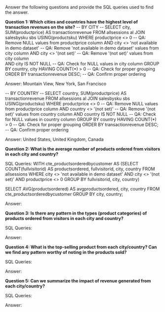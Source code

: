 Answer the following questions and provide the SQL queries used to find the answer.

    
**Question 1: Which cities and countries have the highest level of transaction revenues on the site?**
-- BY CITY --
SELECT   city, SUM(productprice) AS transactionrevenue
FROM     allsessions al
JOIN     salesbysku sbs USING(productsku)
WHERE    productprice <> 0 -- QA: Remove NULL values from productprice column
         AND city <> 'not available in demo dataset' -- QA: Remove 'not available in demo dataset' values from city column
         AND city <> '(not set)' -- QA: Remove '(not set)' values from city column         
	 AND city IS NOT NULL  -- QA: Check for NULL values in city column
GROUP BY country, city
HAVING   COUNT(*) > 0  -- QA: Check for proper grouping
ORDER BY transactionrevenue DESC;  -- QA: Confirm proper ordering

Answer: Mountain View, New York, San Francisco

-- BY COUNTRY --
SELECT   country, SUM(productprice) AS transactionrevenue
FROM     allsessions al
JOIN     salesbysku sbs USING(productsku)
WHERE    productprice <> 0 -- QA: Remove NULL values from productprice column
         AND country <> '(not set)' -- QA: Remove '(not set)' values from country column
         AND country IS NOT NULL  -- QA: Check for NULL values in country column
GROUP BY country
HAVING   COUNT(*) > 0  -- QA: Check for proper grouping
ORDER BY transactionrevenue DESC;  -- QA: Confirm proper ordering

Answer: United States, United Kingdom, Canada


**Question 2: What is the average number of products ordered from visitors in each city and country?**

SQL Queries:
WITH cte_productsorderedbycustomer AS (SELECT   COUNT(fullvisitorid) AS productsordered,
						fullvisitorid,
						city,
						country
       				       FROM     allsessions
				       WHERE	city <> 'not available in demo dataset'
		       		       AND 	city <> '(not set)'
				       AND	productprice <> 0
				       GROUP BY fullvisitorid,
						city,
						country)
										       
SELECT   AVG(productsordered) AS avgproductsordered,
         city,
	 country
FROM     cte_productsorderedbycustomer
GROUP BY city,
         country;

Answer:

**Question 3: Is there any pattern in the types (product categories) of products ordered from visitors in each city and country?**

SQL Queries:



Answer:





**Question 4: What is the top-selling product from each city/country? Can we find any pattern worthy of noting in the products sold?**


SQL Queries:



Answer:





**Question 5: Can we summarize the impact of revenue generated from each city/country?**

SQL Queries:



Answer:







